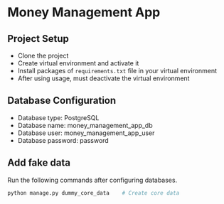 # Money Management App
## Project Setup
- Clone the project
- Create virtual environment and activate it
- Install packages of `requirements.txt` file in your virtual environment
- After using usage, must deactivate the virtual environment


## Database Configuration
- Database type: PostgreSQL
- Database name: money_management_app_db
- Database user: money_management_app_user
- Database password: password
  
## Add fake data
Run the following commands after configuring databases.
```bash
python manage.py dummy_core_data    # Create core data
```
